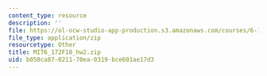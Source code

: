 ```yaml
---
content_type: resource
description: ''
file: https://ol-ocw-studio-app-production.s3.amazonaws.com/courses/6-172-performance-engineering-of-software-systems-fall-2018/b050ca87021170ea0319bce601ae17d3_MIT6_172F18_hw2.zip
file_type: application/zip
resourcetype: Other
title: MIT6_172F18_hw2.zip
uid: b050ca87-0211-70ea-0319-bce601ae17d3
---
```

